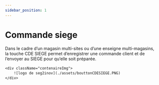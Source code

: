 ```yaml
---
sidebar_position: 1
---
```


# Commande siege

Dans le cadre d’un magasin multi-sites ou d’une enseigne multi-magasins, la touche CDE SIEGE permet d’enregistrer une commande client et de l’envoyer au SIEGE pour qu’elle soit préparée.

    <div className="contenaireImg">
        ![logo de seg2inov](./assets/bouttonCDESIEGE.PNG) 
    </div>